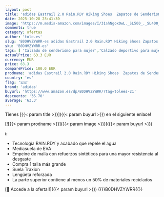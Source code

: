 ```yaml
---
layout: post
title: 'adidas Eastrail 2.0 Rain.RDY Hiking Shoes  Zapatos de Senderismo Mujer  Preloved Violet/Glory Grey/Tent Green  38 2/3 EU'
date: 2025-10-28 23:41:39
image: 'https://m.media-amazon.com/images/I/31ahNgoxOwL._SL500_._SL400_.jpg'
comments: true
category: ofertas
author: 'tole.es'
slug: 'B0DHVZYWRR-es adidas Eastrail 2.0 Rain.RDY Hiking Shoes Zapatos de...'
sku: 'B0DHVZYWRR-es'
tags: [ 'Calzado de senderismo para mujer','Calzado deportivo para mujer','Moda','Moda Mujer','Zapatillas de senderismo para mujer','Zapatillas deportivas y de moda para mujer','Zapatos para mujer','adidas','zapatos','🇪🇸', ]
actualPrice: 63.3 EUR
currency: EUR
price: 63.3
comparePrice: 100.0 EUR
prodname: 'adidas Eastrail 2.0 Rain.RDY Hiking Shoes  Zapatos de Senderismo Mujer  Preloved Violet/Glory Grey/Tent Green  38 2/3 EU'
country: 'es'
flag: '🇪🇸'
brand: 'adidas'
buyurl: 'https://www.amazon.es/dp/B0DHVZYWRR/?tag=tolees-21'
descuento: '36.70'
average: '63.3'
---
```


Tienes [{{< param title >}}]({{< param buyurl >}}) en el siguiente enlace!

[![{{< param prodname >}}]({{< param image >}})]({{< param buyurl >}})

ℹ️:

- Tecnología RAIN.RDY y acabado que repele el agua
- Mediasuela de EVA
- Empeine de malla con refuerzos sintéticos para una mayor resistencia al desgaste
- Compra 1 talla más grande
- Suela Traxion
- Lengüeta reforzada
- La parte superior contiene al menos un 50% de materiales reciclados

[🛒 Accede a la oferta!!]({{< param buyurl >}})
{{<world>}}B0DHVZYWRR{{</world>}}
